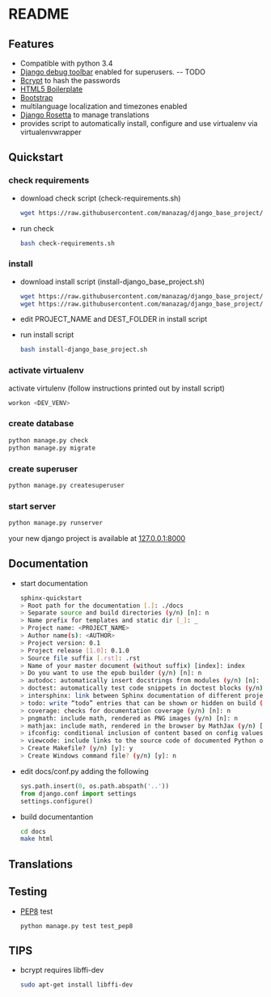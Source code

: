 README
======

## Features

- Compatible with python 3.4
- [Django debug toolbar](http://django-debug-toolbar.readthedocs.org/) enabled for superusers. -- TODO
- [Bcrypt](https://docs.djangoproject.com/en/1.8/topics/auth/passwords/#using-bcrypt-with-django) to hash the passwords
- [HTML5 Boilerplate](http://html5boilerplate.com/)
- [Bootstrap](http://getbootstrap.com/)
- multilanguage localization and timezones enabled
- [Django Rosetta](http://django-rosetta.readthedocs.org/) to manage translations
- provides script to automatically install, configure and use virtualenv via virtualenvwrapper


## Quickstart

### check requirements

- download check script (check-requirements.sh)

  ```bash
  wget https://raw.githubusercontent.com/manazag/django_base_project/master/utils/check-requirements.sh
  ```

- run check

  ```bash
  bash check-requirements.sh
  ```

### install

- download install script (install-django_base_project.sh)

  ```bash
  wget https://raw.githubusercontent.com/manazag/django_base_project/master/utils/install-django_base_project.sh
  wget https://raw.githubusercontent.com/manazag/django_base_project/master/utils/secret_key_generator.py
  ```

- edit PROJECT_NAME and DEST_FOLDER in install script

- run install script

  ```bash
  bash install-django_base_project.sh
  ```

### activate virtualenv

activate virtulenv (follow instructions printed out by install script)
  ```bash
  workon <DEV_VENV>
  ```

### create database

  ```bash
  python manage.py check
  python manage.py migrate
  ```

### create superuser

  ```bash
  python manage.py createsuperuser
  ```

### start server

  ```bash
  python manage.py runserver
  ```

your new django project is available at [127.0.0.1:8000](127.0.0.1:8000)

## Documentation

- start documentation

  ```bash
  sphinx-quickstart
  > Root path for the documentation [.]: ./docs
  > Separate source and build directories (y/n) [n]: n
  > Name prefix for templates and static dir [_]: _
  > Project name: <PROJECT_NAME>
  > Author name(s): <AUTHOR>
  > Project version: 0.1
  > Project release [1.0]: 0.1.0
  > Source file suffix [.rst]: .rst
  > Name of your master document (without suffix) [index]: index
  > Do you want to use the epub builder (y/n) [n]: n
  > autodoc: automatically insert docstrings from modules (y/n) [n]: y
  > doctest: automatically test code snippets in doctest blocks (y/n) [n]: n
  > intersphinx: link between Sphinx documentation of different projects (y/n) [n]: n
  > todo: write “todo” entries that can be shown or hidden on build (y/n) [n]: n
  > coverage: checks for documentation coverage (y/n) [n]: n
  > pngmath: include math, rendered as PNG images (y/n) [n]: n
  > mathjax: include math, rendered in the browser by MathJax (y/n) [n]: n
  > ifconfig: conditional inclusion of content based on config values (y/n) [n]: n
  > viewcode: include links to the source code of documented Python objects (y/n) [n]: n
  > Create Makefile? (y/n) [y]: y
  > Create Windows command file? (y/n) [y]: n
  ```

- edit docs/conf.py adding the following

  ```python
  sys.path.insert(0, os.path.abspath('..'))
  from django.conf import settings
  settings.configure()
  ```

- build documentantion

  ```bash
  cd docs
  make html
  ```

## Translations

## Testing

- [PEP8](https://pypi.python.org/pypi/pep8) test

  ```
  python manage.py test test_pep8
  ```

## TIPS

- bcrypt requires libffi-dev

  ```bash
  sudo apt-get install libffi-dev
  ```

